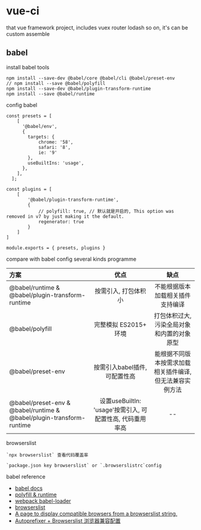# vue-ci
that vue framework project, includes vuex router lodash so on, it's can be custom assemble

## babel
install babel tools
```
npm install --save-dev @babel/core @babel/cli @babel/preset-env
// npm install --save @babel/polyfill
npm install --save-dev @babel/plugin-transform-runtime
npm install --save @babel/runtime
```

config babel
```
const presets = [
    [
      '@babel/env',
      {
        targets: {
            chrome: '58',
            safari: '8',
            ie: '9'
        },
        useBuiltIns: 'usage',
      },
    ],
  ];

const plugins = [
    [
        '@babel/plugin-transform-runtime',
        {
            // polyfill: true, // 默认就是开启的, This option was removed in v7 by just making it the default.
            regenerator: true
        }
    ]
]
  
module.exports = { presets, plugins }
```


compare with babel config several kinds programme

| 方案 | 优点  | 缺点 |
| :------------ |:---------------:| :-----:|
| @babel/runtime & @babel/plugin-transform-runtime | 按需引入, 打包体积小 | 不能根据版本加载相关插件支持编译 |
| @babel/polyfill | 完整模拟 ES2015+ 环境 | 打包体积过大, 污染全局对象和内置的对象原型 |
| @babel/preset-env | 按需引入babel插件, 可配置性高 | 能根据不同版本按需求加载相关插件编译, 但无法兼容实例方法 |
| @babel/preset-env & @babel/runtime & @babel/plugin-transform-runtime | 设置useBuiltIn: 'usage'按需引入, 可配置性高, 代码重用率高 | -- |

browserslist

    `npx browserslist` 查看代码覆盖率

    `package.json key browserslist` or `.browserslistrc`config


babel reference
* [babel docs](https://www.babeljs.cn/docs/, "文档参照")
* [polyfill & runtime](https://juejin.im/post/5d553706e51d4561e84fcc13, "两种兼容模式对比")
* [webpack babel-loader](https://webpack.js.org/loaders/babel-loader/, "求积若渴就点吧")
* [browserslist](https://github.com/browserslist/browserslist)
* [A page to display compatible browsers from a browserslist string.](https://browserl.ist/)
* [Autoprefixer + Browserslist 浏览器兼容配置](https://zhuanlan.zhihu.com/p/81286302)

